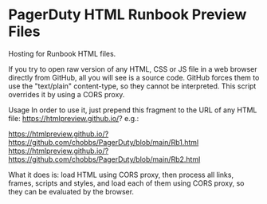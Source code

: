 # PagerDuty HTML Runbook Preview Files
Hosting for Runbook HTML files.

If you try to open raw version of any HTML, CSS or JS file in a web browser directly from GitHub, all you will see is a source code. GitHub forces them to use the "text/plain" content-type, so they cannot be interpreted. This script overrides it by using a CORS proxy.

Usage
In order to use it, just prepend this fragment to the URL of any HTML file: https://htmlpreview.github.io/? e.g.:

https://htmlpreview.github.io/?https://github.com/chobbs/PagerDuty/blob/main/Rb1.html
https://htmlpreview.github.io/?https://github.com/chobbs/PagerDuty/blob/main/Rb2.html

What it does is: load HTML using CORS proxy, then process all links, frames, scripts and styles, and load each of them using CORS proxy, so they can be evaluated by the browser.
